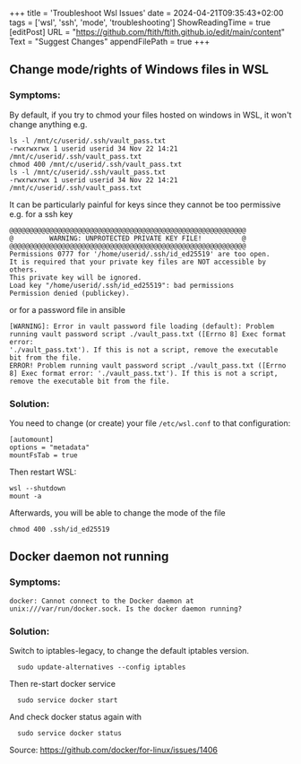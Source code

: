 +++
title = 'Troubleshoot Wsl Issues'
date = 2024-04-21T09:35:43+02:00
tags = ['wsl', 'ssh', 'mode', 'troubleshooting']
ShowReadingTime = true
[editPost]
URL = "https://github.com/ftith/ftith.github.io/edit/main/content"
Text = "Suggest Changes"
appendFilePath = true
+++

## Change mode/rights of Windows files in WSL
### Symptoms:
By default, if you try to chmod your files hosted on windows in WSL, it won't change anything e.g. 
```
ls -l /mnt/c/userid/.ssh/vault_pass.txt
-rwxrwxrwx 1 userid userid 34 Nov 22 14:21 /mnt/c/userid/.ssh/vault_pass.txt
chmod 400 /mnt/c/userid/.ssh/vault_pass.txt
ls -l /mnt/c/userid/.ssh/vault_pass.txt
-rwxrwxrwx 1 userid userid 34 Nov 22 14:21 /mnt/c/userid/.ssh/vault_pass.txt
```
It can be particularly painful for keys since they cannot be too permissive e.g. for a ssh key
```
@@@@@@@@@@@@@@@@@@@@@@@@@@@@@@@@@@@@@@@@@@@@@@@@@@@@@@@@@@@
@         WARNING: UNPROTECTED PRIVATE KEY FILE!          @
@@@@@@@@@@@@@@@@@@@@@@@@@@@@@@@@@@@@@@@@@@@@@@@@@@@@@@@@@@@
Permissions 0777 for '/home/userid/.ssh/id_ed25519' are too open.
It is required that your private key files are NOT accessible by others.
This private key will be ignored.
Load key "/home/userid/.ssh/id_ed25519": bad permissions
Permission denied (publickey).
```
or for a password file in ansible
```
[WARNING]: Error in vault password file loading (default): Problem running vault password script ./vault_pass.txt ([Errno 8] Exec format error:
'./vault_pass.txt'). If this is not a script, remove the executable bit from the file.
ERROR! Problem running vault password script ./vault_pass.txt ([Errno 8] Exec format error: './vault_pass.txt'). If this is not a script, remove the executable bit from the file.
```
### Solution: 

You need to change (or create) your file `/etc/wsl.conf` to that configuration: 
```
[automount]
options = "metadata"
mountFsTab = true
```
Then restart WSL:
```
wsl --shutdown
mount -a
```

Afterwards, you will be able to change the mode of the file
```
chmod 400 .ssh/id_ed25519
```

## Docker daemon not running
### Symptoms:
```
docker: Cannot connect to the Docker daemon at unix:///var/run/docker.sock. Is the docker daemon running?
```

### Solution: 
Switch to iptables-legacy, to change the default iptables version.
```
  sudo update-alternatives --config iptables
```
Then re-start docker service
```
  sudo service docker start
```
And check docker status again with
```
  sudo service docker status
```
Source: https://github.com/docker/for-linux/issues/1406